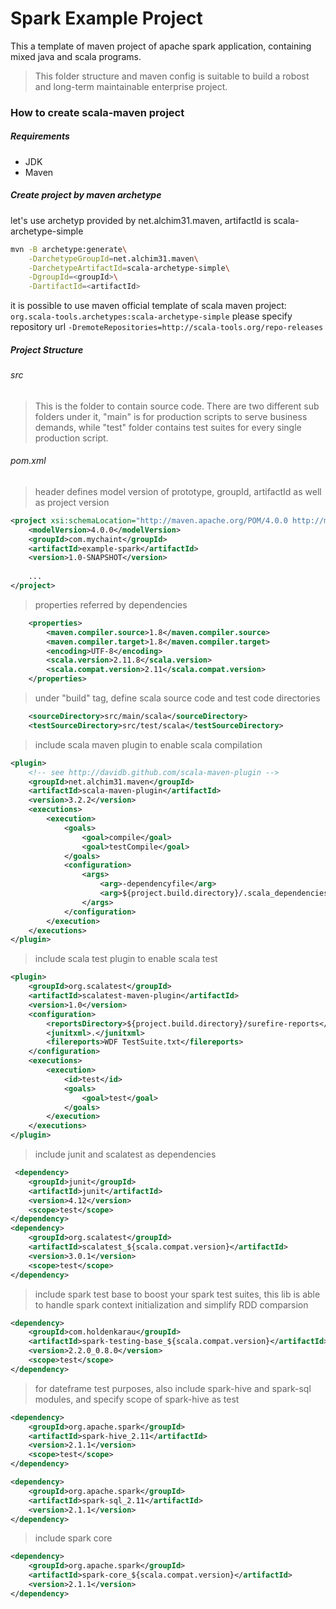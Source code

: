# Spark Example Project
This a template of maven project of apache spark application, containing mixed java and scala programs.
>This folder structure and maven config is suitable to build a robost and long-term maintainable enterprise project.
### How to create scala-maven project
##### Requirements
- JDK
- Maven
##### Create project by maven archetype
let's use archetyp provided by net.alchim31.maven, artifactId is scala-archetype-simple
```bash
mvn -B archetype:generate\
    -DarchetypeGroupId=net.alchim31.maven\
    -DarchetypeArtifactId=scala-archetype-simple\
    -DgroupId=<groupId>\
    -DartifactId=<artifactId>
```
it is possible to use maven official template of scala maven project: `org.scala-tools.archetypes:scala-archetype-simple`
please specify repository url `-DremoteRepositories=http://scala-tools.org/repo-releases`
##### Project Structure
###### src
>This is the folder to contain source code. There are two different sub folders under it, "main" is for production scripts to 
serve business demands, while "test" folder contains test suites for every single production script.
###### pom.xml
>header defines model version of prototype, groupId, artifactId as well as project version
```xml
<project xsi:schemaLocation="http://maven.apache.org/POM/4.0.0 http://maven.apache.org/xsd/maven-4.0.0.xsd">
    <modelVersion>4.0.0</modelVersion>
    <groupId>com.mychaint</groupId>
    <artifactId>example-spark</artifactId>
    <version>1.0-SNAPSHOT</version>
    
    ...
</project>
```
>properties referred by dependencies 
```xml
    <properties>
        <maven.compiler.source>1.8</maven.compiler.source>
        <maven.compiler.target>1.8</maven.compiler.target>
        <encoding>UTF-8</encoding>
        <scala.version>2.11.8</scala.version>
        <scala.compat.version>2.11</scala.compat.version>
    </properties>
```
>under "build" tag, define scala source code and test code directories
```xml
    <sourceDirectory>src/main/scala</sourceDirectory>
    <testSourceDirectory>src/test/scala</testSourceDirectory>
```
> include scala maven plugin to enable scala compilation
```xml
<plugin>
    <!-- see http://davidb.github.com/scala-maven-plugin -->
    <groupId>net.alchim31.maven</groupId>
    <artifactId>scala-maven-plugin</artifactId>
    <version>3.2.2</version>
    <executions>
        <execution>
            <goals>
                <goal>compile</goal>
                <goal>testCompile</goal>
            </goals>
            <configuration>
                <args>
                    <arg>-dependencyfile</arg>
                    <arg>${project.build.directory}/.scala_dependencies</arg>
                </args>
            </configuration>
        </execution>
    </executions>
</plugin>
```
>include scala test plugin to enable scala test
```xml
<plugin>
    <groupId>org.scalatest</groupId>
    <artifactId>scalatest-maven-plugin</artifactId>
    <version>1.0</version>
    <configuration>
        <reportsDirectory>${project.build.directory}/surefire-reports</reportsDirectory>
        <junitxml>.</junitxml>
        <filereports>WDF TestSuite.txt</filereports>
    </configuration>
    <executions>
        <execution>
            <id>test</id>
            <goals>
                <goal>test</goal>
            </goals>
        </execution>
    </executions>
</plugin>
```
>include junit and scalatest as dependencies
```xml
 <dependency>
    <groupId>junit</groupId>
    <artifactId>junit</artifactId>
    <version>4.12</version>
    <scope>test</scope>
</dependency>
<dependency>
    <groupId>org.scalatest</groupId>
    <artifactId>scalatest_${scala.compat.version}</artifactId>
    <version>3.0.1</version>
    <scope>test</scope>
</dependency>
```
>include spark test base to boost your spark test suites, this lib is able to handle spark context initialization and simplify RDD comparsion
```xml
<dependency>
    <groupId>com.holdenkarau</groupId>
    <artifactId>spark-testing-base_${scala.compat.version}</artifactId>
    <version>2.2.0_0.8.0</version>
    <scope>test</scope>
</dependency>
```
>for dateframe test purposes, also include spark-hive and spark-sql modules, and specify scope of spark-hive as test
```xml
<dependency>
    <groupId>org.apache.spark</groupId>
    <artifactId>spark-hive_2.11</artifactId>
    <version>2.1.1</version>
    <scope>test</scope>
</dependency>

<dependency>
    <groupId>org.apache.spark</groupId>
    <artifactId>spark-sql_2.11</artifactId>
    <version>2.1.1</version>
</dependency>
```
>include spark core
```xml
<dependency>
    <groupId>org.apache.spark</groupId>
    <artifactId>spark-core_${scala.compat.version}</artifactId>
    <version>2.1.1</version>
</dependency>
```
